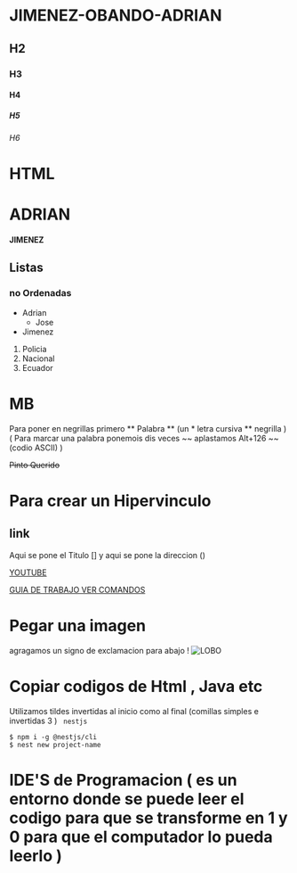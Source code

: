 # JIMENEZ-OBANDO-ADRIAN
## H2
### H3 
#### H4
##### H5
###### H6 

# HTML 
<H1> ADRIAN </H1>
<H4> JIMENEZ </H4>



## Listas
### no Ordenadas 
* Adrian 
  * Jose
* Jimenez
1. Policia
2. Nacional 
3. Ecuador

# **MB**

Para poner en negrillas primero  ** Palabra ** (un * letra cursiva ** negrilla )
                                        ( Para marcar una palabra ponemois dis veces  ~~ aplastamos Alt+126 ~~  (codio ASCII) )
                                        
 ~~Pinto Querido~~
 
# Para crear un Hipervinculo 
 
 ## link
Aqui se pone el Titulo []  y aqui se pone la direccion ()

[YOUTUBE](https://www.youtube.com/watch?v=h8_68OONY-w)


[GUIA DE TRABAJO VER COMANDOS ](https://markdown.es/sintaxis-markdown/) 


# Pegar una imagen 
agragamos un signo de exclamacion para abajo ! 
![LOBO](https://i.pinimg.com/originals/c3/ee/06/c3ee06e0ab4fb1910c6095298318ebb8.jpg)

# Copiar codigos de Html , Java etc 
Utilizamos tildes invertidas al inicio como al final  (comillas simples e invertidas 3 )  ```  nestjs ``` 

```
$ npm i -g @nestjs/cli
$ nest new project-name
```
# IDE'S de Programacion ( es un entorno donde se puede leer el codigo para que se transforme en 1 y 0 para que el computador lo pueda leerlo ) 
